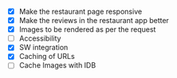 - [X]  Make the restaurant page responsive
- [X]  Make the reviews in the restaurant app better
- [X]  Images to be rendered as per the request
- [ ]  Accessibility
- [X]  SW integration
- [X]  Caching of URLs
- [ ]  Cache Images with IDB
<!--  -->